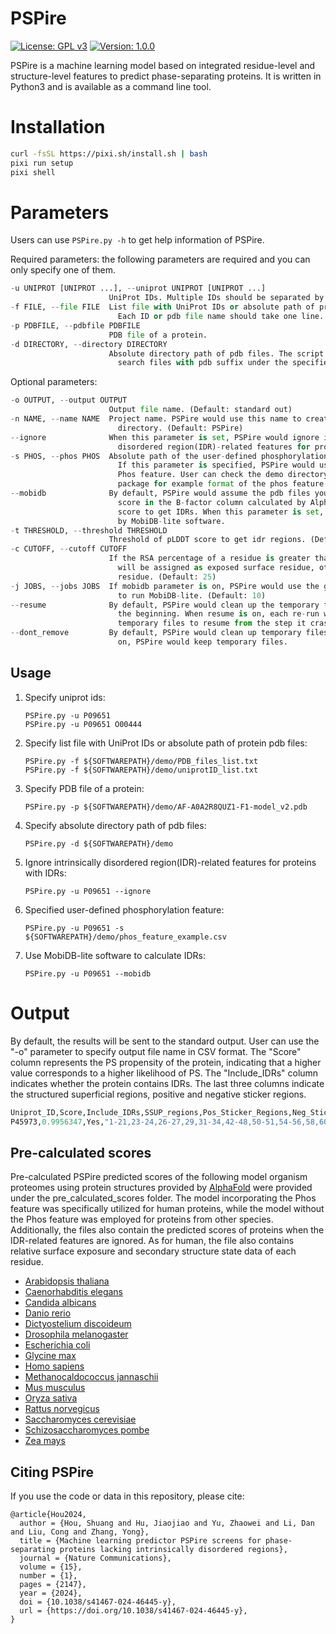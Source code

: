# PSPire

[![License: GPL v3](https://img.shields.io/badge/License-GPLv3-blue.svg)](https://www.gnu.org/licenses/gpl-3.0) [![Version: 1.0.0](https://img.shields.io/badge/Version-1.0.0-brightgreen.svg)](https://www.gnu.org/licenses/gpl-3.0)

PSPire is a machine learning model based on integrated residue-level and structure-level features to predict phase-separating proteins. It is written in Python3 and is available as a command line tool.

# Installation

```bash
curl -fsSL https://pixi.sh/install.sh | bash
pixi run setup
pixi shell
```


# Parameters

Users can use `PSPire.py -h` to get help information of PSPire. 

Required parameters: the following parameters are required and you can only specify one of them.

```python
-u UNIPROT [UNIPROT ...], --uniprot UNIPROT [UNIPROT ...]
                      UniProt IDs. Multiple IDs should be separated by space.
-f FILE, --file FILE  List file with UniProt IDs or absolute path of protein pdb files.
                        Each ID or pdb file name should take one line.
-p PDBFILE, --pdbfile PDBFILE
                      PDB file of a protein.
-d DIRECTORY, --directory DIRECTORY
                      Absolute directory path of pdb files. The script will automatically
                        search files with pdb suffix under the specified directory.
```

Optional parameters:

```python
-o OUTPUT, --output OUTPUT
                      Output file name. (Default: standard out)
-n NAME, --name NAME  Project name. PSPire would use this name to create temporary
                        directory. (Default: PSPire)
--ignore              When this parameter is set, PSPire would ignore intrinsically
                        disordered region(IDR)-related features for proteins with IDRs.
-s PHOS, --phos PHOS  Absolute path of the user-defined phosphorylation (Phos) feature file.
                        If this parameter is specified, PSPire would use the model with the
                        Phos feature. User can check the demo directory of PSPire software 
                        package for example format of the phos feature file. (Default: '')
--mobidb              By default, PSPire would assume the pdb files you provide have pLDDT 
                        score in the B-factor column calculated by AlphaFold, and use the 
                        score to get IDRs. When this parameter is set, PSPire would get IDRs 
                        by MobiDB-lite software.
-t THRESHOLD, --threshold THRESHOLD
                      Threshold of pLDDT score to get idr regions. (Default: 50)
-c CUTOFF, --cutoff CUTOFF
                      If the RSA percentage of a residue is greater than this cutoff, it 
                        will be assigned as exposed surface residue, otherwise as buried 
                        residue. (Default: 25)
-j JOBS, --jobs JOBS  If mobidb parameter is on, PSPire would use the given number of cpus 
                        to run MobiDB-lite. (Default: 10)
--resume              By default, PSPire would clean up the temporary files and start from 
                        the beginning. When resume is on, each re-run would use previous 
                        temporary files to resume from the step it crashed.
--dont_remove         By default, PSPire would clean up temporary files. When dont_remove is 
                        on, PSPire would keep temporary files.
```

## Usage

1. Specify uniprot ids:

   ```shell
   PSPire.py -u P09651
   PSPire.py -u P09651 O00444
   ```

2. Specify list file with UniProt IDs or absolute path of protein pdb files:

   ```shell
   PSPire.py -f ${SOFTWAREPATH}/demo/PDB_files_list.txt
   PSPire.py -f ${SOFTWAREPATH}/demo/uniprotID_list.txt
   ```

3. Specify PDB file of a protein:

   ```shell
   PSPire.py -p ${SOFTWAREPATH}/demo/AF-A0A2R8QUZ1-F1-model_v2.pdb
   ```

4. Specify absolute directory path of pdb files:

   ```shell
   PSPire.py -d ${SOFTWAREPATH}/demo
   ```

5. Ignore intrinsically disordered region(IDR)-related features for proteins with IDRs:

   ```shell
   PSPire.py -u P09651 --ignore
   ```

6. Specified user-defined phosphorylation feature:

   ```shell
   PSPire.py -u P09651 -s ${SOFTWAREPATH}/demo/phos_feature_example.csv
   ```

7. Use MobiDB-lite software to calculate IDRs:

   ```shell
   PSPire.py -u P09651 --mobidb
   ```

# Output

By default, the results will be sent to the standard output. User can use the "-o" parameter to specify output file name in CSV format. The "Score" column represents the PS propensity of the protein, indicating that a higher value corresponds to a higher likelihood of PS. The "Include_IDRs" column indicates whether the protein contains IDRs. The last three columns indicate the structured superficial regions, positive and negative sticker regions.

```python
Uniprot_ID,Score,Include_IDRs,SSUP_regions,Pos_Sticker_Regions,Neg_Sticker_Regions
P45973,0.9956347,Yes,"1-21,23-24,26-27,29,31-34,42-48,50-51,54-56,58,60-62,64-65,68-69,71-80,113-115,118-122,124-125,127,129-132,134,136,139,141,143-144,146-148,152,154-155,157-159,161-162,165-166,168-191","[(2, 3, 4, 5, 6, 7), (74, 75, 76, 77, 79), (29, 152)]","[(179, 180, 181), (12, 13, 14, 15, 16, 17), (18, 19, 20, 21, 23, 24, 42, 50, 56, 58)]"
```

## Pre-calculated scores

Pre-calculated PSPire predicted scores of the following model organism proteomes using protein structures provided by [AlphaFold](https://alphafold.ebi.ac.uk/download) were provided under the pre_calculated_scores folder. The model incorporating the Phos feature was specifically utilized for human proteins, while the model without the Phos feature was employed for proteins from other species. Additionally, the files also contain the predicted scores of proteins when the IDR-related features are ignored. As for human, the file also contains relative surface exposure and secondary structure state data of each residue.

- [Arabidopsis thaliana](https://compbio-zhanglab.org/release/PSPire_scores/Arabidopsis_thaliana_scores.csv)
- [Caenorhabditis elegans](https://compbio-zhanglab.org/release/PSPire_scores/Caenorhabditis_elegans_scores.csv)
- [Candida albicans](https://compbio-zhanglab.org/release/PSPire_scores/Candida_albicans_scores.csv)
- [Danio rerio](https://compbio-zhanglab.org/release/PSPire_scores/Danio_rerio_scores.csv)
- [Dictyostelium discoideum](https://compbio-zhanglab.org/release/PSPire_scores/Dictyostelium_discoideum_scores.csv)
- [Drosophila melanogaster](https://compbio-zhanglab.org/release/PSPire_scores/Drosophila_melanogaster_scores.csv)
- [Escherichia coli](https://compbio-zhanglab.org/release/PSPire_scores/Escherichia_coli_scores.csv)
- [Glycine max](https://compbio-zhanglab.org/release/PSPire_scores/Glycine_max_scores.csv)
- [Homo sapiens](https://compbio-zhanglab.org/release/PSPire_scores/Homo_sapiens_scores.csv)
- [Methanocaldococcus jannaschii](https://compbio-zhanglab.org/release/PSPire_scores/Methanocaldococcus_jannaschii_scores.csv)
- [Mus musculus](https://compbio-zhanglab.org/release/PSPire_scores/Mus_musculus_scores.csv)
- [Oryza sativa](https://compbio-zhanglab.org/release/PSPire_scores/Oryza_sativa_scores.csv)
- [Rattus norvegicus](https://compbio-zhanglab.org/release/PSPire_scores/Rattus_norvegicus_scores.csv)
- [Saccharomyces cerevisiae](https://compbio-zhanglab.org/release/PSPire_scores/Saccharomyces_cerevisiae_scores.csv)
- [Schizosaccharomyces pombe](https://compbio-zhanglab.org/release/PSPire_scores/Schizosaccharomyces_pombe_scores.csv)
- [Zea mays](https://compbio-zhanglab.org/release/PSPire_scores/Zea_mays_scores.csv)

## Citing PSPire
If you use the code or data in this repository, please cite:

```
@article{Hou2024,
  author = {Hou, Shuang and Hu, Jiaojiao and Yu, Zhaowei and Li, Dan and Liu, Cong and Zhang, Yong},
  title = {Machine learning predictor PSPire screens for phase-separating proteins lacking intrinsically disordered regions},
  journal = {Nature Communications},
  volume = {15},
  number = {1},
  pages = {2147},
  year = {2024},
  doi = {10.1038/s41467-024-46445-y},
  url = {https://doi.org/10.1038/s41467-024-46445-y},
}
```
